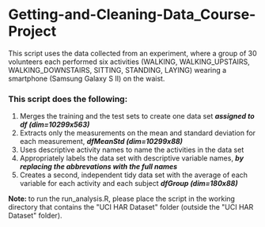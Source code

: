 
# Getting-and-Cleaning-Data_Course-Project
<p>This script uses the data collected from an experiment, where a group of 30 volunteers each performed six activities (WALKING, WALKING_UPSTAIRS, WALKING_DOWNSTAIRS, SITTING, STANDING, LAYING) wearing a smartphone (Samsung Galaxy S II) on the waist.</p>
<h3>This script does the following:</h3>
 <ol>
   <li>Merges the training and the test sets to create one data set <em><strong>assigned to df (dim=10299x563)</strong></em></li>
   <li>Extracts only the measurements on the mean and standard deviation for each measurement, <em><strong>dfMeanStd (dim=10299x88)</strong></em>
   <li>Uses descriptive activity names to name the activities in the data set</li>
   <li>Appropriately labels the data set with descriptive variable names, <em><strong>by replacing the abbrevations with the full names</strong></em></li>
   <li>Creates a second, independent tidy data set with the average of each variable for each activity and each subject  <em><strong>dfGroup (dim=180x88)</strong></em></li>
 </ol>
<p><strong>Note: </strong>to run the run_analysis.R, please place the script in the working directory that contains the "UCI HAR Dataset" folder (outside the "UCI HAR Dataset" folder). </p>

